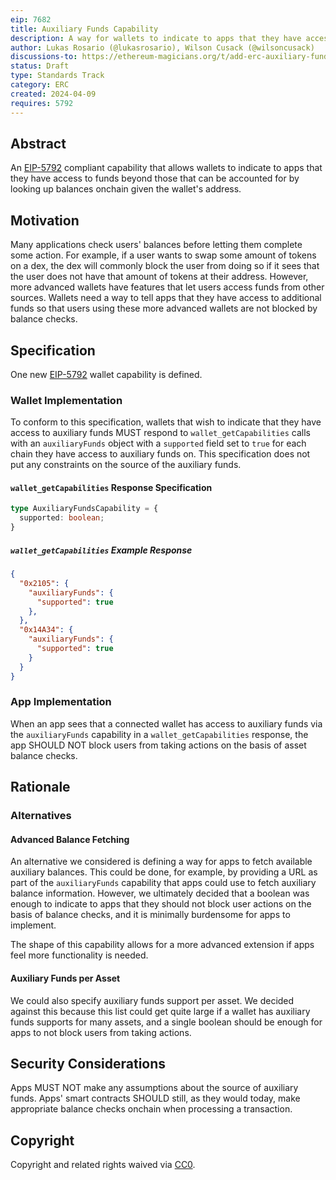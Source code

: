 ```yaml
---
eip: 7682
title: Auxiliary Funds Capability
description: A way for wallets to indicate to apps that they have access to additional funds
author: Lukas Rosario (@lukasrosario), Wilson Cusack (@wilsoncusack)
discussions-to: https://ethereum-magicians.org/t/add-erc-auxiliary-funds-capability/19599
status: Draft
type: Standards Track
category: ERC
created: 2024-04-09
requires: 5792
---
```


## Abstract

An [EIP-5792](./eip-5792.md) compliant capability that allows wallets to indicate to apps that they have access to funds beyond those that can be accounted for by looking up balances onchain given the wallet's address.

## Motivation

Many applications check users' balances before letting them complete some action. For example, if a user wants to swap some amount of tokens on a dex, the dex will commonly block the user from doing so if it sees that the user does not have that amount of tokens at their address. However, more advanced wallets have features that let users access funds from other sources. Wallets need a way to tell apps that they have access to additional funds so that users using these more advanced wallets are not blocked by balance checks.

## Specification

One new [EIP-5792](./eip-5792.md) wallet capability is defined.

### Wallet Implementation

To conform to this specification, wallets that wish to indicate that they have access to auxiliary funds MUST respond to `wallet_getCapabilities` calls with an `auxiliaryFunds` object with a `supported` field set to `true` for each chain they have access to auxiliary funds on. This specification does not put any constraints on the source of the auxiliary funds.

#### `wallet_getCapabilities` Response Specification

```typescript
type AuxiliaryFundsCapability = {
  supported: boolean;
}
```

##### `wallet_getCapabilities` Example Response

```json
{
  "0x2105": {
    "auxiliaryFunds": {
      "supported": true
    },
  },
  "0x14A34": {
    "auxiliaryFunds": {
      "supported": true
    }
  }
}
```

### App Implementation

When an app sees that a connected wallet has access to auxiliary funds via the `auxiliaryFunds` capability in a `wallet_getCapabilities` response, the app SHOULD NOT block users from taking actions on the basis of asset balance checks.

## Rationale

### Alternatives

#### Advanced Balance Fetching

An alternative we considered is defining a way for apps to fetch available auxiliary balances. This could be done, for example, by providing a URL as part of the `auxiliaryFunds` capability that apps could use to fetch auxiliary balance information. However, we ultimately decided that a boolean was enough to indicate to apps that they should not block user actions on the basis of balance checks, and it is minimally burdensome for apps to implement.

The shape of this capability allows for a more advanced extension if apps feel more functionality is needed.

#### Auxiliary Funds per Asset

We could also specify auxiliary funds support per asset. We decided against this because this list could get quite large if a wallet has auxiliary funds supports for many assets, and a single boolean should be enough for apps to not block users from taking actions.

## Security Considerations

Apps MUST NOT make any assumptions about the source of auxiliary funds. Apps' smart contracts SHOULD still, as they would today, make appropriate balance checks onchain when processing a transaction.

## Copyright

Copyright and related rights waived via [CC0](../LICENSE.md).

